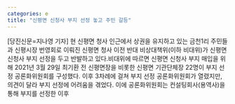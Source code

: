 ```yaml
---
categories: e
title: "신평면 신청사 부지 선정 놓고 주민 갈등"
---
```

[당진신문=지나영 기자] 현 신평면 청사 인근에서 상권을 유지하고 있는 금천1리 주민들과 신평시장 번영회로 이뤄진 신평면 청사 이전 반대 비상대책위(이하 비대위)가 신평면 신청사 부지 선정을 두고 반발하고 있다.비대위에 따르면 신평면 신청사 부지 매입을 위해 2021년 3월 29일 최기환 전 신평면장을 비롯한 신평면 기관단체장 22명이 부지 선정 공론화위원회를 구성했다. 이후 3차례에 걸쳐 부지 선정 공론화위원회가 열렸지만, 의견이 달라 부지 선정에 어려움을 겪었다. 이에 공론화위원회는 컨설팅회사(용역사)을 통해 부지를 선정한 이후